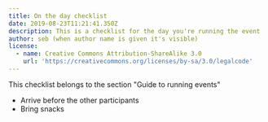 ```yaml
---
title: On the day checklist
date: 2019-08-23T11:21:41.350Z
description: This is a checklist for the day you're running the event
author: seb (when author name is given it's visible)
license:
  - name: Creative Commons Attribution-ShareAlike 3.0
    url: 'https://creativecommons.org/licenses/by-sa/3.0/legalcode'
---
```

This checklist belongs to the section "Guide to running events"



* Arrive before the other participants
* Bring snacks
